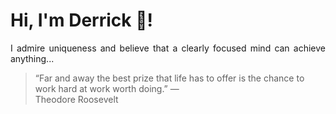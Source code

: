 # Hi, I'm Derrick 👋!
<p align="justify">I admire uniqueness and believe that a clearly focused mind can achieve anything...</p> 
<!-- #quote-start -->
<blockquote>&ldquo;Far and away the best prize that life has to offer is the chance to work hard at work worth doing.&rdquo; &mdash; <footer>Theodore Roosevelt</footer></blockquote>
<!-- #quote-end -->
